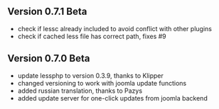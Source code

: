 ## Version 0.7.1 Beta
+ check if lessc already included to avoid conflict with other plugins
+ check if cached less file has correct path, fixes #9

## Version 0.7.0 Beta
+ update lessphp to version 0.3.9, thanks to Klipper
+ changed versioning to work with joomla update functions
+ added russian translation, thanks to Pazys
+ added update server for one-click updates from joomla backend

